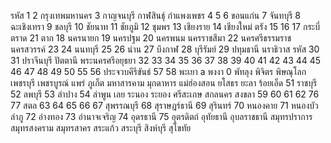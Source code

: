 รหัส
1
2 กรุงเทพมหานคร
3
กาญจนบุรี
กาฬสินธุ์
กําแพงเพชร
4
5
6
ขอนแก่น
7
จันทบุรี
8 ฉะเชิงเทรา
9
ชลบุรี
10
ชัยนาท
11 ชัยภูมิ
12
ชุมพร
13 เชียงราย
14
เชียงใหม่
ตรัง
15
16
17
กระบี่
ตราด
21
ตาก
18 นครนายก
19 นครปฐม
20 นครพนม
นครราชสีมา
22 นครศรีธรรมราช
นครสวรรค์
23
24 นนทบุรี
25
26
น่าน
27
บึงกาฬ
28
บุรีรัมย์
29 ปทุมธานี
นราธิวาส
รหัส
30
31 ปราจีนบุรี
ปัตตานี
พระนครศรีอยุธยา
32
33
34
35
36
37
38
39
40
41
42
43
44
45
46
47
48
49
50
55
56
ประจวบคีรีขันธ์
57
58
พะเยา
a
พงงา
0
พัทลุง
พิจิตร
พิษณุโลก
เพชรบุรี
เพชรบูรณ์
แพร่
ภูเก็ต
มหาสารคาม
มุกดาหาร
แม่ฮ่องสอน
ยโสธร
ยะลา
ร้อยเอ็ด
51 ราชบุรี
52 ลพบุรี
53
ลำปาง
54
ลำพูน
เลย
ระนอง
ระยอง
ศรีสะเกษ
สกลนคร
สงขลา
59
60
61
62
76
77
สตล
63
64
65
66
67
สุพรรณบุรี
68
สุราษฎร์ธานี
69
สุรินทร์
70
หนองคาย
71
หนองบัวลําภู
72
อ่างทอง
73 อำนาจเจริญ
74 อุดรธานี
75
อุตรดิตถ์
อุทัยธานี
อุบลราชธานี
สมุทรปราการ
สมุทรสงคราม
สมุทรสาคร
สระแก้ว
สระบุรี
สิงห์บุรี
สุโขทัย
